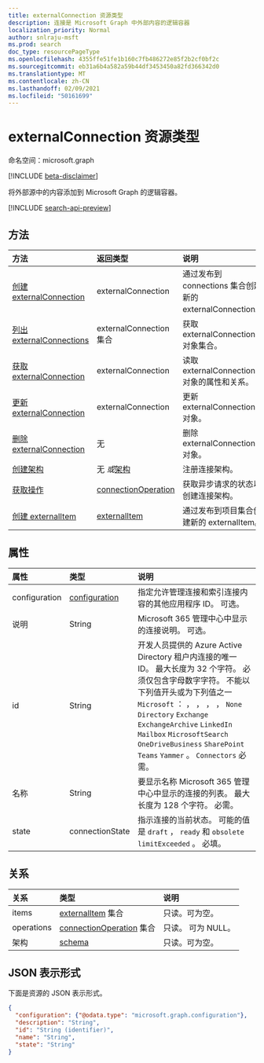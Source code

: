 ```yaml
---
title: externalConnection 资源类型
description: 连接是 Microsoft Graph 中外部内容的逻辑容器
localization_priority: Normal
author: snlraju-msft
ms.prod: search
doc_type: resourcePageType
ms.openlocfilehash: 4355ffe51fe1b160c7fb486272e85f2b2cf0bf2c
ms.sourcegitcommit: eb31a6b4a582a59b44df3453450a82fd366342d0
ms.translationtype: MT
ms.contentlocale: zh-CN
ms.lasthandoff: 02/09/2021
ms.locfileid: "50161699"
---
```

# <a name="externalconnection-resource-type"></a>externalConnection 资源类型

命名空间：microsoft.graph

[!INCLUDE [beta-disclaimer](../../includes/beta-disclaimer.md)]

将外部源中的内容添加到 Microsoft Graph 的逻辑容器。

[!INCLUDE [search-api-preview](../../includes/search-api-preview-signup.md)]

## <a name="methods"></a>方法

| 方法                                                           | 返回类型                                   | 说明 |
|:-----------------------------------------------------------------|:----------------------------------------------|:--|
| [创建 externalConnection](../api/external-post-connections.md) | externalConnection                            | 通过发布到 connections 集合创建新的 externalConnection。 |
| [列出 externalConnections](../api/externalconnection-list.md)    | externalConnection 集合                 | 获取 externalConnection 对象集合。 |
| [获取 externalConnection](../api/externalconnection-get.md)       | externalConnection                            | 读取 externalConnection 对象的属性和关系。 |
| [更新 externalConnection](../api/externalconnection-update.md) | externalConnection                            | 更新 externalConnection 对象。 |
| [删除 externalConnection](../api/externalconnection-delete.md) | 无                                          | 删除 externalConnection 对象。 |
| [创建架构](../api/externalconnection-post-schema.md)        | 无 *或*[架构](schema.md)                 | 注册连接架构。 |
| [获取操作](../api/connectionoperation-get.md)               | [connectionOperation](connectionoperation.md) | 获取异步请求的状态以创建连接架构。 |
| [创建 externalItem](../api/externalconnection-put-items.md)    | [externalItem](externalitem.md)               | 通过发布到项目集合创建新的 externalItem。 |

## <a name="properties"></a>属性

| 属性      | 类型                              | 说明 |
|:--------------|:----------------------------------|:------------|
| configuration | [configuration](configuration.md) | 指定允许管理连接和索引连接内容的其他应用程序 ID。 可选。 |
| 说明   | String                            | Microsoft 365 管理中心中显示的连接说明。 可选。 |
| id            | String                            | 开发人员提供的 Azure Active Directory 租户内连接的唯一 ID。 最大长度为 32 个字符。 必须仅包含字母数字字符。 不能以下列值开头或为下列值之一 `Microsoft` ： ， ， ， ， `None` `Directory` `Exchange` `ExchangeArchive` `LinkedIn` `Mailbox` `MicrosoftSearch` `OneDriveBusiness` `SharePoint` `Teams` `Yammer` 。 `Connectors` 必需。 |
| 名称          | String                            | 要显示名称 Microsoft 365 管理中心中显示的连接的列表。 最大长度为 128 个字符。 必需。 |
| state         | connectionState                   | 指示连接的当前状态。 可能的值是 `draft` ， `ready` 和 `obsolete` `limitExceeded` 。 必填。 |

## <a name="relationships"></a>关系

| 关系 | 类型                                                     | 说明 |
|:-------------|:---------------------------------------------------------|:---|
| items        | [externalItem](externalitem.md) 集合               | 只读。可为空。 |
| operations   | [connectionOperation](connectionoperation.md) 集合 | 只读。 可为 NULL。 |
| 架构       | [schema](schema.md)                                      | 只读。可为空。 |

## <a name="json-representation"></a>JSON 表示形式

下面是资源的 JSON 表示形式。

<!-- {
  "blockType": "resource",
  "optionalProperties": [

  ],
  "@odata.type": "microsoft.graph.externalConnection",
  "keyProperty": "id"
}-->

```json
{
  "configuration": {"@odata.type": "microsoft.graph.configuration"},
  "description": "String",
  "id": "String (identifier)",
  "name": "String",
  "state": "String"
}
```

<!-- uuid: 16cd6b66-4b1a-43a1-adaf-3a886856ed98
2019-02-04 14:57:30 UTC -->
<!-- {
  "type": "#page.annotation",
  "description": "connection resource",
  "keywords": "",
  "section": "documentation",
  "tocPath": ""
}-->
